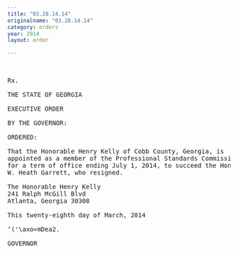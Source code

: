```yaml
---
title: "03.28.14.14"
originalname: "03.28.14.14"
category: orders
year: 2014
layout: order

---
```

<pre>
 

Rx.

THE STATE OF GEORGIA

EXECUTIVE ORDER

BY THE GOVERNOR:

ORDERED:

That the Honorable Henry Kelly of Cobb County, Georgia, is
appointed as a member of the Professional Standards Commission,
for a term of office ending July 1, 2014, to succeed the Honorable
W. Heath Garrett, who resigned.

The Honorable Henry Kelly
241 Ralph McGill Blvd
Atlanta, Georgia 30308

This twenty-eighth day of March, 2014

‘('\axo«mDea2.

GOVERNOR

</pre>
